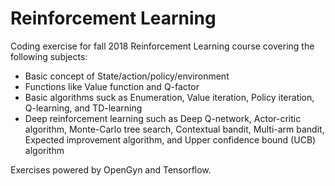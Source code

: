 # Reinforcement Learning
Coding exercise for fall 2018 Reinforcement Learning course covering the following subjects:

- Basic concept of State/action/policy/environment
- Functions like Value function and Q-factor
- Basic algorithms suck as Enumeration, Value iteration, Policy iteration, Q-learning, and TD-learning
- Deep reinforcement learning such as Deep Q-network, Actor-critic algorithm, Monte-Carlo tree search, Contextual bandit, Multi-arm bandit, Expected improvement algorithm, and Upper confidence bound (UCB) algorithm

Exercises powered by OpenGyn and Tensorflow.
